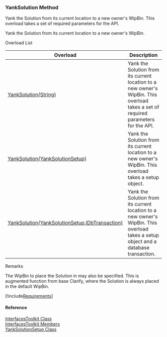 ﻿### YankSolution Method

Yank the Solution from its current location to a new owner's WipBin. This overload takes a set of required parameters for the API.

Yank the Solution from its current location to a new owner's WipBin.

Overload List

| Overload | Description |
| --- | --- |
| [YankSolution(String)](FChoice.Toolkits.Clarify~FChoice.Toolkits.Clarify.Interfaces.InterfacesToolkit~YankSolution(String).md) | Yank the Solution from its current location to a new owner's WipBin. This overload takes a set of required parameters for the API.   |
| [YankSolution(YankSolutionSetup)](FChoice.Toolkits.Clarify~FChoice.Toolkits.Clarify.Interfaces.InterfacesToolkit~YankSolution(YankSolutionSetup).md) | Yank the Solution from its current location to a new owner's WipBin. This overload takes a setup object.   |
| [YankSolution(YankSolutionSetup,IDbTransaction)](FChoice.Toolkits.Clarify~FChoice.Toolkits.Clarify.Interfaces.InterfacesToolkit~YankSolution(YankSolutionSetup,IDbTransaction).md) | Yank the Solution from its current location to a new owner's WipBin. This overload takes a setup object and a database transaction.   |

Remarks

The WipBin to place the Solution in may also be specified. This is augmented function from base Clarify, where the Solution is always placed in the default WipBin.

[!include[Requirements](../partials/requirements.md)]



#### Reference

[InterfacesToolkit Class](FChoice.Toolkits.Clarify~FChoice.Toolkits.Clarify.Interfaces.InterfacesToolkit.md)  
[InterfacesToolkit Members](FChoice.Toolkits.Clarify~FChoice.Toolkits.Clarify.Interfaces.InterfacesToolkit_members.md)  
[YankSolutionSetup Class](FChoice.Toolkits.Clarify~FChoice.Toolkits.Clarify.Interfaces.YankSolutionSetup.md)